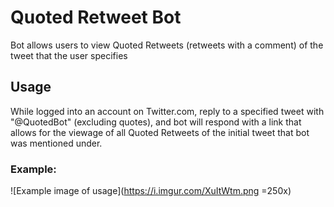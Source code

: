 # Quoted Retweet Bot

Bot allows users to view Quoted Retweets (retweets with a comment) of the tweet that the user specifies

## Usage

While logged into an account on Twitter.com, reply to a specified tweet with "@QuotedBot" (excluding quotes), and bot will respond with a link that allows for the viewage of all Quoted Retweets of the initial tweet that bot was mentioned under.

### Example:
![Example image of usage](https://i.imgur.com/XuItWtm.png =250x)
